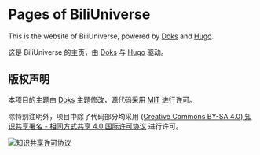 # Pages of BiliUniverse

This is the website of BiliUniverse, powered by [Doks](https://getdoks.org/) and [Hugo](https://gohugo.io/).

这是 BiliUniverse 的主页，由 [Doks](https://getdoks.org/) 与 [Hugo](https://gohugo.io/) 驱动。

## 版权声明

本项目的主题由 [Doks](https://getdoks.org/) 主题修改，源代码采用 [MIT](./themes/LICENSE) 进行许可。

除特别注明外，项目中除了代码部分均采用 [(Creative Commons BY-SA 4.0) 知识共享署名 - 相同方式共享 4.0 国际许可协议][cc-url] 进行许可。

[![知识共享许可协议][cc-img]][cc-url]

[cc-url]: https://creativecommons.org/licenses/by-sa/4.0/

[cc-img]: https://i.creativecommons.org/l/by-sa/4.0/88x31.png
